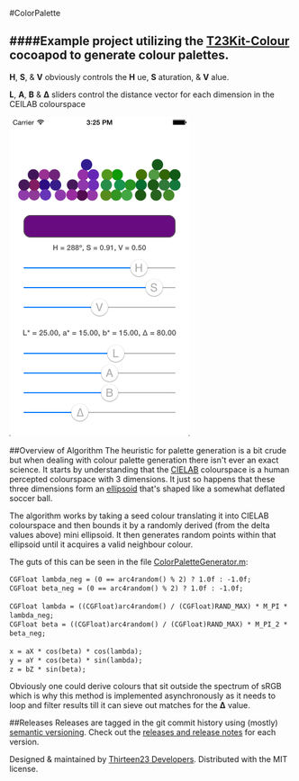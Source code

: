#ColorPalette

####Example project utilizing the [T23Kit-Colour](https://github.com/thirteen23/T23Kit-Colour) cocoapod to generate colour palettes.
-------------
**H**, **S**, & **V** obviously controls the **H** ue, **S** aturation, & **V** alue.

**L**, **A**, **B** & **∆** sliders control the distance vector for each dimension in the CEILAB colourspace

![Alt text](https://github.com/thirteen23/ColorPalette/blob/master/screen_shot.jpg)

##Overview of Algorithm
The heuristic for palette generation is a bit crude but when dealing with colour palette generation there isn't ever an exact science. It starts by understanding that the [CIELAB](http://en.wikipedia.org/wiki/Lab_color_space) colourspace is a human percepted colourspace with 3 dimensions. It just so happens that these three dimensions form an [ellipsoid](http://en.wikipedia.org/wiki/Ellipsoid) that's shaped like a somewhat deflated soccer ball.

The algorithm works by taking a seed colour translating it into CIELAB colourspace and then bounds it by a randomly derived (from the delta values above) mini ellipsoid. It then generates random points within that ellipsoid until it acquires a valid neighbour colour.

The guts of this can be seen in the file [ColorPaletteGenerator.m](https://github.com/thirteen23/ColorPalette/blob/master/ColorPalette/ColorPaletteGenerator.m):


    CGFloat lambda_neg = (0 == arc4random() % 2) ? 1.0f : -1.0f;
    CGFloat beta_neg = (0 == arc4random() % 2) ? 1.0f : -1.0f;
    
    CGFloat lambda = ((CGFloat)arc4random() / (CGFloat)RAND_MAX) * M_PI * lambda_neg;
    CGFloat beta = ((CGFloat)arc4random() / (CGFloat)RAND_MAX) * M_PI_2 * beta_neg;
    
    x = aX * cos(beta) * cos(lambda);
    y = aY * cos(beta) * sin(lambda);
    z = bZ * sin(beta);
    
Obviously one could derive colours that sit outside the spectrum of sRGB which is why this method is implemented asynchronously as it needs to loop and filter results till it can sieve out matches for the **∆** value.

##Releases
Releases are tagged in the git commit history using (mostly) [semantic versioning](http://semver.org). Check out the [releases and release notes](https://github.com/thirteen23/ColorPalette/blob/master/RELEASE) for each version.

Designed & maintained by [Thirteen23 Developers](mailto:dev@thirteen23.com). Distributed with the MIT license.
